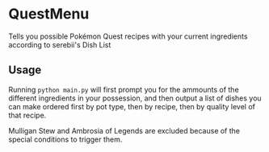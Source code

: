 # QuestMenu
Tells you possible Pokémon Quest recipes with your current ingredients according to serebii's Dish List

## Usage
Running `python main.py` will first prompt you for the ammounts of the different ingredients in your possession, and then output a list of dishes you can make ordered first by pot type, then by recipe, then by quality level of that recipe.

Mulligan Stew and Ambrosia of Legends are excluded because of the special conditions to trigger them.
